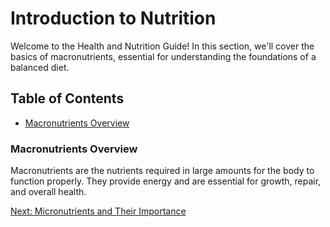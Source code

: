 # Introduction to Nutrition

Welcome to the Health and Nutrition Guide! In this section, we'll cover the basics of macronutrients, essential for understanding the foundations of a balanced diet.

## Table of Contents
- [Macronutrients Overview](#macronutrients-overview)

### Macronutrients Overview
Macronutrients are the nutrients required in large amounts for the body to function properly. They provide energy and are essential for growth, repair, and overall health.

[Next: Micronutrients and Their Importance](Page2.md)

